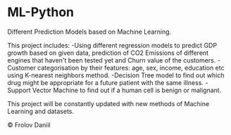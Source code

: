 # ML-Python
Different Prediction Models based on Machine Learning.

This project includes: 
-Using different regression models to predict GDP growth based on given data, prediction of CO2 Emissions of different engines that haven't been tested yet and Churn value of the customers.
-Customer categorisation by their features: age, sex, income, education etc using K-nearest neighbors method.
-Decision Tree model to find out which drug might be appropriate for a future patient with the same illness.
-Support Vector Machine to find out if a human cell is benign or malignant.

This project will be constantly updated with new methods of Machine Learning and datasets.

© Frolov Daniil
